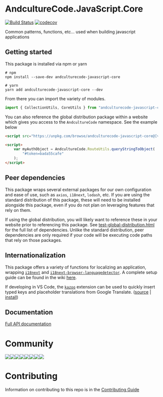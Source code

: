 # AndcultureCode.JavaScript.Core

[![Build Status](https://travis-ci.org/AndcultureCode/AndcultureCode.JavaScript.Core.svg?branch=master)](https://travis-ci.org/AndcultureCode/AndcultureCode.JavaScript.Core)
[![codecov](https://codecov.io/gh/AndcultureCode/AndcultureCode.JavaScript.Core/branch/master/graph/badge.svg)](https://codecov.io/gh/AndcultureCode/AndcultureCode.JavaScript.Core)

Common patterns, functions, etc... used when building javascript applications

## Getting started

This package is installed via npm or yarn

```shell
# npm
npm install --save-dev andculturecode-javascript-core

# yarn
yarn add andculturecode-javascript-core --dev
```

From there you can import the variety of modules.

```typescript
import { CollectionUtils, CoreUtils } from "andculturecode-javascript-core";
```

You can also reference the global distribution package within a website which gives you access to the `AndcultureCode` namespace. See the example below

```html
<script src="https://unpkg.com/browse/andculturecode-javascript-core@[version-number]/dist/global/index.js"></script>

<script>
    var myAuthObject = AndcultureCode.RouteUtils.queryStringToObject(
        "#token=bada55cafe"
    );
</script>
```

## Peer dependencies

This package wraps several external packages for our own configuration and ease of use, such as `axios`, `i18next`, `lodash`, etc. If you are using the standard distribution of this package, these will need to be installed alongside this package, even if you do not plan on leveraging features that rely on them.

If using the global distribution, you will likely want to reference these in your website prior to referencing this package. See [test-global-distribution.html](./test-global-distribution.html) for the full list of dependencies. Unlike the standard distribution, peer dependencies are only required if your code will be executing code paths that rely on those packages.

## Internationalization

This package offers a variety of functions for localizing an application, wrapping [`i18next`](https://github.com/i18next/i18next) and [`i18next-browser-languagedetector`](https://github.com/i18next/i18next-browser-languageDetector). A complete setup guide can be found in the wiki [here](<https://github.com/AndcultureCode/AndcultureCode.JavaScript.Core/wiki/Internationalization-(i18n)>).

If developing in VS Code, the [`kazoo`](https://marketplace.visualstudio.com/items?itemName=brandongregoryscott.kazoo) extension can be used to quickly insert typed keys and placeholder translations from Google Translate. ([source](https://github.com/brandongregoryscott/kazoo) | [install](https://marketplace.visualstudio.com/items?itemName=brandongregoryscott.kazoo))

## Documentation

[Full API documentation](docs/README.md)

# Community

[![](https://sourcerer.io/fame/andCulture/AndcultureCode/AndcultureCode.JavaScript.Core/images/0)](https://sourcerer.io/fame/andCulture/AndcultureCode/AndcultureCode.JavaScript.Core/links/0)[![](https://sourcerer.io/fame/andCulture/AndcultureCode/AndcultureCode.JavaScript.Core/images/1)](https://sourcerer.io/fame/andCulture/AndcultureCode/AndcultureCode.JavaScript.Core/links/1)[![](https://sourcerer.io/fame/andCulture/AndcultureCode/AndcultureCode.JavaScript.Core/images/2)](https://sourcerer.io/fame/andCulture/AndcultureCode/AndcultureCode.JavaScript.Core/links/2)[![](https://sourcerer.io/fame/andCulture/AndcultureCode/AndcultureCode.JavaScript.Core/images/3)](https://sourcerer.io/fame/andCulture/AndcultureCode/AndcultureCode.JavaScript.Core/links/3)[![](https://sourcerer.io/fame/andCulture/AndcultureCode/AndcultureCode.JavaScript.Core/images/4)](https://sourcerer.io/fame/andCulture/AndcultureCode/AndcultureCode.JavaScript.Core/links/4)[![](https://sourcerer.io/fame/andCulture/AndcultureCode/AndcultureCode.JavaScript.Core/images/5)](https://sourcerer.io/fame/andCulture/AndcultureCode/AndcultureCode.JavaScript.Core/links/5)[![](https://sourcerer.io/fame/andCulture/AndcultureCode/AndcultureCode.JavaScript.Core/images/6)](https://sourcerer.io/fame/andCulture/AndcultureCode/AndcultureCode.JavaScript.Core/links/6)[![](https://sourcerer.io/fame/andCulture/AndcultureCode/AndcultureCode.JavaScript.Core/images/7)](https://sourcerer.io/fame/andCulture/AndcultureCode/AndcultureCode.JavaScript.Core/links/7)

# Contributing

Information on contributing to this repo is in the [Contributing Guide](CONTRIBUTING.md)
